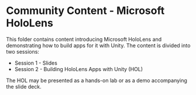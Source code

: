 # Community Content - Microsoft HoloLens

This folder contains content introducing Microsoft HoloLens and demonstrating how to build apps for it with Unity. The content is divided into two sessions:

- Session 1 - Slides
- Session 2 - Building HoloLens Apps with Unity (HOL)

The HOL may be presented as a hands-on lab or as a demo accompanying the slide deck.